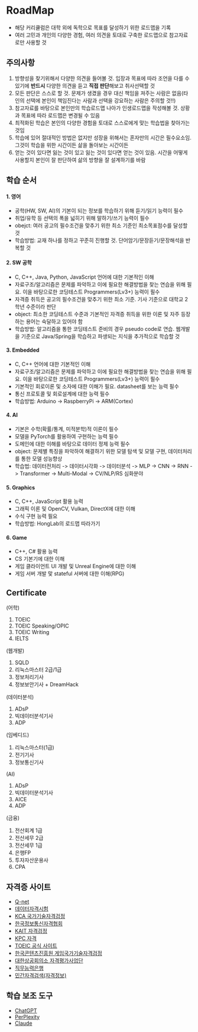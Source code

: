 # RoadMap
- 해당 커리큘럼은 대학 외에 독학으로 목표를 달성하기 위한 로드맵을 기록
- 여러 고민과 개인의 다양한 경험, 여러 의견을 토대로 구축한 로드맵으로 참고자료로만 사용할 것

## 주의사항
1) 방향성을 찾기위해서 다양한 의견을 들어볼 것. 입장과 목표에 따라 조언을 다를 수 있기에 **반드시** 다양한 의견을 듣고 **직접 판단**해보고 취사선택할 것
2) 모든 판단은 스스로 할 것. 문제가 생겼을 경우 대신 책임을 져주는 사람은 없음(타인의 선택에 본인이 책임진다는 사람과 선택을 강요하는 사람은 주의할 것!!)
3) 참고자료를 바탕으로 본인만의 학습로드맵 나아가 인생로드맵을 작성해볼 것. 상황과 목표에 따라 로드맵은 변경될 수 있음
4) 최적화된 학습은 본인의 다양한 경험을 토대로 스스로에게 맞는 학습법을 찾아가는 것임
5) 학습에 있어 절대적인 방법은 없지만 성장을 위해서는 혼자만의 시간은 필수요소임. 그것이 학습을 위한 시간이든 삶을 돌아보는 시간이든
6) 얻는 것이 있다면 잃는 것이 있고 잃는 것이 있다면 얻는 것이 있음. 시간을 어떻게 사용할지 본인이 잘 판단하여 삶의 방향을 잘 설계하기를 바람

## 학습 순서
#### 1. 영어
- 공학(HW, SW, AI)의 기본이 되는 정보를 학습하기 위해 듣기/읽기 능력이 필수
- 취업/유학 등 선택의 폭을 넓히기 위해 말하기/쓰기 능력이 필수
- obejct: 여러 공고의 필수조건을 맞추기 위한 최소 기준인 최소목표점수를 달성할 것
- 학습방법: 교재 하나를 정하고 꾸준히 진행할 것. 단어암기/문장듣기/문장해석을 반복할 것

#### 2. SW 공학
- C, C++, Java, Python, JavaScript 언어에 대한 기본적인 이해
- 자료구조/알고리즘은 문제를 파악하고 이에 필요한 해결방법을 찾는 연습을 위해 필요. 이을 바탕으로한 코딩테스트 Programmers(Lv3+) 능력이 필수
- 자격증 취득은 공고의 필수조건을 맞추기 위한 최소 기준. 기사 기준으로 대학교 2학년 수준이라 판단
- object: 최소한 코딩테스트 수준과 기본적인 자격증 취득을 위한 이론 및 자주 등장하는 용어는 숙달하고 있어야 함
- 학습방법: 알고리즘을 통한 코딩테스트 준비의 경우 pseudo code로 연습. 웹개발을 기준으로 Java/Spring을 학습하고 파생되는 지식을 추가적으로 학습할 것

#### 3. Embedded
- C, C++ 언어에 대한 기본적인 이해
- 자료구조/알고리즘은 문제를 파악하고 이에 필요한 해결방법을 찾는 연습을 위해 필요. 이을 바탕으로한 코딩테스트 Programmers(Lv3+) 능력이 필수
- 기본적인 회로이론 및 소자에 대한 이해가 필요. datasheet를 보는 능력 필수
- 통신 프로토콜 및 회로설계에 대한 능력 필수
- 학습방법: Arduino -> RaspberryPi -> ARM(Cortex)

#### 4. AI
- 기본은 수학(확률/통계, 미적분학)적 이론이 필수
- 모델을 PyTorch를 활용하여 구현하는 능력 필수
- 도메인에 대한 이해를 바탕으로 데이터 정제 능력 필수
- object: 문제별 특징을 파악하여 해결하기 위한 모델 탐색 및 모델 구현, 데이터처리를 통한 모델 성능향상
- 학습법: 데이터전처리 -> 데이터시각화 -> 데이터분석 -> MLP -> CNN -> RNN -> Transformer -> Multi-Modal -> CV/NLP/RS 심화분야

#### 5. Graphics
- C, C++, JavaScript 활용 능력
- 그래픽 이론 및 OpenCV, Vulkan, DirectX에 대한 이해
- 수식 구현 능력 필요
- 학습방법: HongLab의 로드맵 따라가기

#### 6. Game
- C++, C# 활용 능력
- CS 기본기에 대한 이해
- 게임 클라이언트 UI 개발 및 Unreal Engine에 대한 이해
- 게임 서버 개발 맟 stateful 서버에 대한 이해(RPG)

## Certificate
(어학)
1. TOEIC
2. TOEIC Speaking/OPIC
3. TOEIC Writing
4. IELTS

(웹개발)
1. SQLD
2. 리눅스마스터 2급/1급
3. 정보처리기사
4. 정보보안기사 + DreamHack

(데이터분석)
1. ADsP
2. 빅데이터분석기사
3. ADP

(임베디드)
1. 리눅스마스터(1급)
2. 전기기사
3. 정보통신기사

(AI)
1. ADsP
2. 빅데이터분석기사
3. AICE
4. ADP

(금융)
1. 전산회계 1급
2. 전산세무 2급
3. 전산세무 1급
4. 은행FP
5. 투자자산운용사
6. CPA

## 자격증 사이트
- [Q-net](https://www.q-net.or.kr/man001.do?gSite=Q)
- [데이터자격시험](https://www.dataq.or.kr/www/main.do)
- [KCA 국가기술자격검정](https://www.cq.or.kr/main.do)
- [한국정보통신자격협회](https://www.icqa.or.kr/cn/page/network)
- [KAIT 자격검정](https://www.ihd.or.kr/introducesubject1.do)
- [KPC 자격](https://license.kpc.or.kr/kpc/qualfAthrz/index.do)
- [TOEIC 공식 사이트](https://exam.toeic.co.kr/index.php)
- [한국콘텐츠진흥원 게임국가기술자격검정](https://www.kgq.or.kr/service/main.do)
- [대한상공회의소 자격평가사업단](https://license.korcham.net/)
- [직무능력은행](https://bank.ncs.go.kr/)
- [민간자격검색(자격정보)](https://www.pqi.or.kr/inf/qul/infQulList.do?searchQulCpCd=0001)

## 학습 보조 도구
- [ChatGPT](https://chatgpt.com/)
- [PerPlexity](https://www.perplexity.ai/?login-source=oneTapHome&login-new=false)
- [Claude](https://claude.ai/login?returnTo=%2F%3F)

